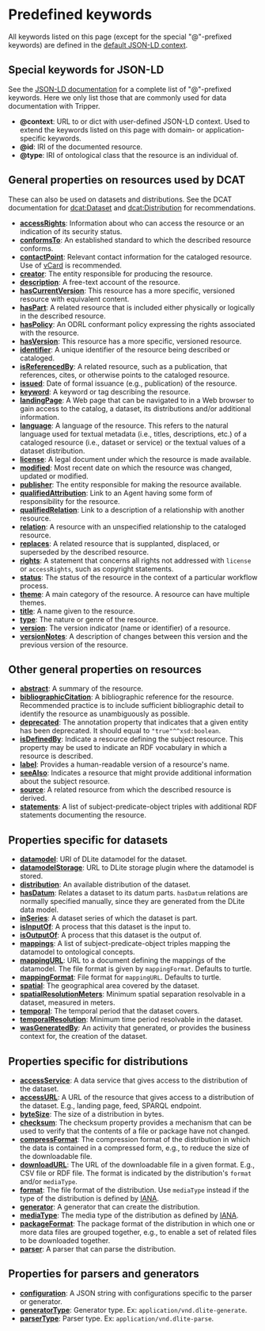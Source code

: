 Predefined keywords
===================
All keywords listed on this page (except for the special "@"-prefixed keywords) are defined in the [default JSON-LD context].


Special keywords for JSON-LD
----------------------------
See the [JSON-LD documentation] for a complete list of "@"-prefixed keywords.
Here we only list those that are commonly used for data documentation with Tripper.

- **@context**: URL to or dict with user-defined JSON-LD context.
      Used to extend the keywords listed on this page with domain- or application-specific keywords.
- **@id**: IRI of the documented resource.
- **@type**: IRI of ontological class that the resource is an individual of.


General properties on resources used by DCAT
--------------------------------------------
These can also be used on datasets and distributions.
See the DCAT documentation for [dcat:Dataset] and [dcat:Distribution] for recommendations.

- **[accessRights]**: Information about who can access the resource or an indication of its security status.
- **[conformsTo]**: An established standard to which the described resource conforms.
- **[contactPoint]**: Relevant contact information for the cataloged resource. Use of [vCard] is recommended.
- **[creator]**: The entity responsible for producing the resource.
- **[description]**: A free-text account of the resource.
- **[hasCurrentVersion]**: This resource has a more specific, versioned resource with equivalent content.
- **[hasPart]**: A related resource that is included either physically or logically in the described resource.
- **[hasPolicy]**: An ODRL conformant policy expressing the rights associated with the resource.
- **[hasVersion]**: This resource has a more specific, versioned resource.
- **[identifier]**: A unique identifier of the resource being described or cataloged.
- **[isReferencedBy]**: A related resource, such as a publication, that references, cites, or otherwise points to the cataloged resource.
- **[issued]**: Date of formal issuance (e.g., publication) of the resource.
- **[keyword]**: A keyword or tag describing the resource.
- **[landingPage]**: A Web page that can be navigated to in a Web browser to gain access to the catalog, a dataset, its distributions and/or additional information.
- **[language]**: A language of the resource. This refers to the natural language used for textual metadata (i.e., titles, descriptions, etc.) of a cataloged resource (i.e., dataset or service) or the textual values of a dataset distribution.
- **[license]**: A legal document under which the resource is made available.
- **[modified]**: Most recent date on which the resource was changed, updated or modified.
- **[publisher]**: The entity responsible for making the resource available.
- **[qualifiedAttribution]**: Link to an Agent having some form of responsibility for the resource.
- **[qualifiedRelation]**: Link to a description of a relationship with another resource.
- **[relation]**: A resource with an unspecified relationship to the cataloged resource.
- **[replaces]**: A related resource that is supplanted, displaced, or superseded by the described resource.
- **[rights]**: A statement that concerns all rights not addressed with `license` or `accessRights`, such as copyright statements.
- **[status]**: The status of the resource in the context of a particular workflow process.
- **[theme]**: A main category of the resource. A resource can have multiple themes.
- **[title]**: A name given to the resource.
- **[type]**: The nature or genre of the resource.
- **[version]**: The version indicator (name or identifier) of a resource.
- **[versionNotes]**: A description of changes between this version and the previous version of the resource.


Other general properties on resources
-------------------------------------

- **[abstract]**: A summary of the resource.
- **[bibliographicCitation]**: A bibliographic reference for the resource. Recommended practice is to include sufficient bibliographic detail to identify the resource as unambiguously as possible.
- **[deprecated]**: The annotation property that indicates that a given entity has been deprecated.  It should equal to `"true"^^xsd:boolean`.
- **[isDefinedBy]**: Indicate a resource defining the subject resource. This property may be used to indicate an RDF vocabulary in which a resource is described.
- **[label]**: Provides a human-readable version of a resource's name.
- **[seeAlso]**: Indicates a resource that might provide additional information about the subject resource.
- **[source]**: A related resource from which the described resource is derived.
- **[statements]**: A list of subject-predicate-object triples with additional RDF statements documenting the resource.


Properties specific for datasets
--------------------------------

- **[datamodel]**: URI of DLite datamodel for the dataset.
- **[datamodelStorage]**: URL to DLite storage plugin where the datamodel is stored.
- **[distribution]**: An available distribution of the dataset.
- **[hasDatum]**: Relates a dataset to its datum parts. `hasDatum` relations are normally specified manually, since they are generated from the DLite data model.
- **[inSeries]**: A dataset series of which the dataset is part.
- **[isInputOf]**: A process that this dataset is the input to.
- **[isOutputOf]**: A process that this dataset is the output of.
- **[mappings]**: A list of subject-predicate-object triples mapping the datamodel to ontological concepts.
- **[mappingURL]**: URL to a document defining the mappings of the datamodel.
      The file format is given by `mappingFormat`.
      Defaults to turtle.
- **[mappingFormat]**: File format for `mappingURL`. Defaults to turtle.
- **[spatial]**: The geographical area covered by the dataset.
- **[spatialResolutionMeters]**: Minimum spatial separation resolvable in a dataset, measured in meters.
- **[temporal]**: The temporal period that the dataset covers.
- **[temporalResolution]**: Minimum time period resolvable in the dataset.
- **[wasGeneratedBy]**: An activity that generated, or provides the business context for, the creation of the dataset.



Properties specific for distributions
-------------------------------------
- **[accessService]**: A data service that gives access to the distribution of the dataset.
- **[accessURL]**: A URL of the resource that gives access to a distribution of the dataset. E.g., landing page, feed, SPARQL endpoint.
- **[byteSize]**: The size of a distribution in bytes.
- **[checksum]**: The checksum property provides a mechanism that can be used to verify that the contents of a file or package have not changed.
- **[compressFormat]**: The compression format of the distribution in which the data is contained in a compressed form, e.g., to reduce the size of the downloadable file.
- **[downloadURL]**: The URL of the downloadable file in a given format. E.g., CSV file or RDF file. The format is indicated by the distribution's `format` and/or `mediaType`.
- **[format]**: The file format of the distribution.
      Use `mediaType` instead if the type of the distribution is defined by [IANA].
- **[generator]**: A generator that can create the distribution.
- **[mediaType]**: The media type of the distribution as defined by [IANA].
- **[packageFormat]**: The package format of the distribution in which one or more data files are grouped together, e.g., to enable a set of related files to be downloaded together.
- **[parser]**: A parser that can parse the distribution.


Properties for parsers and generators
-------------------------------------
- **[configuration]**: A JSON string with configurations specific to the parser or generator.
- **[generatorType]**: Generator type. Ex: `application/vnd.dlite-generate`.
- **[parserType]**: Parser type. Ex: `application/vnd.dlite-parse`.

<!--
- **[functionType]**:
- **[filterType]**:

- **[hasDataSink]**:
- **[storeURL]**:

- **[subject]**:
- **[predicate]**:
- **[object]**:

- **[prefixes]**:
-->

[default JSON-LD context]: https://raw.githubusercontent.com/EMMC-ASBL/tripper/refs/heads/master/tripper/context/0.2/context.json
[JSON-LD documentation]: https://www.w3.org/TR/json-ld/#syntax-tokens-and-keywords

[accessRights]: https://www.w3.org/TR/vocab-dcat-3/#Property:resource_access_rights
[conformsTo]: https://www.w3.org/TR/vocab-dcat-3/#Property:resource_conforms_to
[contactPoint]: https://www.w3.org/TR/vocab-dcat-3/#Property:resource_contact_point
[creator]: https://www.w3.org/TR/vocab-dcat-3/#Property:resource_creator
[description]: https://www.w3.org/TR/vocab-dcat-3/#Property:resource_description
[hasCurrentVersion]: https://www.w3.org/TR/vocab-dcat-3/#Property:resource_has_current_version
[hasPart]: https://www.w3.org/TR/vocab-dcat-3/#Property:resource_has_part
[hasPolicy]: https://www.w3.org/TR/vocab-dcat-3/#Property:resource_has_policy
[hasVersion]: https://www.w3.org/TR/vocab-dcat-3/#Property:resource_has_version
[identifier]: https://www.w3.org/TR/vocab-dcat-3/#Property:resource_identifier
[isReferencedBy]: https://www.w3.org/TR/vocab-dcat-3/#Property:resource_is_referenced_by
[issued]: https://www.w3.org/TR/vocab-dcat-3/#Property:resource_release_date
[keyword]: https://www.w3.org/TR/vocab-dcat-3/#Property:resource_keyword
[landingPage]: https://www.w3.org/TR/vocab-dcat-3/#Property:resource_landing_page
[language]: https://www.w3.org/TR/vocab-dcat-3/#Property:resource_language
[license]: https://www.w3.org/TR/vocab-dcat-3/#Property:resource_license
[modified]: https://www.w3.org/TR/vocab-dcat-3/#Property:resource_update_date
[publisher]: https://www.w3.org/TR/vocab-dcat-3/#Property:resource_publisher
[qualifiedAttribution]: https://www.w3.org/TR/vocab-dcat-3/#Property:resource_qualified_attribution
[qualifiedRelation]: https://www.w3.org/TR/vocab-dcat-3/#Property:resource_qualified_relation
[relation]: https://www.w3.org/TR/vocab-dcat-3/#Property:resource_relation
[replaces]: https://www.w3.org/TR/vocab-dcat-3/#Property:resource_replaces
[rights]: https://www.w3.org/TR/vocab-dcat-3/#Property:resource_rights
[status]: https://www.w3.org/TR/vocab-dcat-3/#Property:resource_status
[theme]: https://www.w3.org/TR/vocab-dcat-3/#Property:resource_theme
[title]: https://www.w3.org/TR/vocab-dcat-3/#Property:resource_title
[type]: https://www.w3.org/TR/vocab-dcat-3/#Property:resource_type
[version]: https://www.w3.org/TR/vocab-dcat-3/#Property:resource_version
[versionNotes]: https://www.w3.org/TR/vocab-dcat-3/#Property:resource_version_notes


[abstract]: https://www.dublincore.org/specifications/dublin-core/dcmi-terms/#http://purl.org/dc/terms/abstract
[bibliographicCitation]: https://www.dublincore.org/specifications/dublin-core/dcmi-terms/#http://purl.org/dc/terms/bibliographicCitation
[deprecated]: https://www.w3.org/TR/owl2-quick-reference/
[isDefinedBy]: https://www.w3.org/TR/rdf12-schema/#ch_isdefinedby
[label]: https://www.w3.org/TR/rdf12-schema/#ch_label
[seeAlso]: https://www.w3.org/TR/rdf12-schema/#ch_seealso
[source]: https://www.dublincore.org/specifications/dublin-core/dcmi-terms/#http://purl.org/dc/terms/source


[datamodel]: https://w3id.org/emmo/domain/oteio#hasDatamodel
[datamodelStorage]: https://w3id.org/emmo/domain/oteio#hasDatamodelStorage
[distribution]: https://www.w3.org/TR/vocab-dcat-3/#Property:dataset_distribution
[hasDatum]: https://w3id.org/emmo#EMMO_b19aacfc_5f73_4c33_9456_469c1e89a53e
[inSeries]: https://www.w3.org/TR/vocab-dcat-3/#Property:dataset_in_series
[isInputOf]: https://w3id.org/emmo#EMMO_1494c1a9_00e1_40c2_a9cc_9bbf302a1cac
[isOutputOf]: https://w3id.org/emmo#EMMO_2bb50428_568d_46e8_b8bf_59a4c5656461
[mappings]: https://w3id.org/emmo/domain/oteio#mapping
[mappingFormat]: https://w3id.org/emmo/domain/oteio#mappingFormat
[mappingURL]: https://w3id.org/emmo/domain/oteio#mappingURL
[spatial]: https://www.w3.org/TR/vocab-dcat-3/#Property:dataset_spatial
[spatialResolutionMeters]: https://www.w3.org/TR/vocab-dcat-3/#Property:dataset_spatial_resolution
[temporal]: https://www.w3.org/TR/vocab-dcat-3/#Property:dataset_temporal
[temporalResolution]: https://www.w3.org/TR/vocab-dcat-3/#Property:dataset_temporal_resolution
[wasGeneratedBy]: https://www.w3.org/TR/vocab-dcat-3/#Property:dataset_was_generated_by
[statements]: https://w3id.org/emmo/domain/oteio#statement


[accessService]: https://www.w3.org/TR/vocab-dcat-3/#Property:distribution_access_service
[accessURL]: https://www.w3.org/TR/vocab-dcat-3/#Property:distribution_access_url
[byteSize]: https://www.w3.org/TR/vocab-dcat-3/#Property:distribution_size
[checksum]: https://www.w3.org/TR/vocab-dcat-3/#Property:distribution_checksum
[compressFormat]: https://www.w3.org/TR/vocab-dcat-3/#Property:distribution_compression_format
[downloadURL]: https://www.w3.org/TR/vocab-dcat-3/#Property:distribution_download_url
[format]: https://www.w3.org/TR/vocab-dcat-3/#Property:distribution_format
[mediaType]: https://www.w3.org/TR/vocab-dcat-3/#Property:distribution_media_type
[packageFormat]: https://www.w3.org/TR/vocab-dcat-3/#Property:distribution_packaging_format
[generator]: https://w3id.org/emmo/domain/oteio#generator
[parser]: https://w3id.org/emmo/domain/oteio#parser


[configuration]: https://w3id.org/emmo/domain/oteio#configuration
[generatorType]: https://w3id.org/emmo/domain/oteio#generatorType
[parserType]: https://w3id.org/emmo/domain/oteio#parserType

<!--
[functionType]:
[filterType]:

[hasDataSink]:
[storeURL]:

[subject]:
[predicate]:
[object]:

[prefixes]:
-->


[DCAT]: https://www.w3.org/TR/vocab-dcat-3/
[dcat:Dataset]: https://www.w3.org/TR/vocab-dcat-3/#Class:Dataset
[dcat:Distribution]: https://www.w3.org/TR/vocab-dcat-3/#Class:Distribution
[vCard]: https://www.w3.org/TR/vcard-rdf/
[IANA]: https://www.iana.org/assignments/media-types/media-types.xhtml
